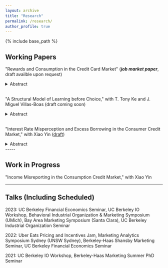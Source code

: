 ```yaml
---
layout: archive
title: "Research"
permalink: /research/
author_profile: true
---
```


{% include base_path %}

Working Papers
-----
"Rewards and Consumption in the Credit Card Market" (***job market paper***, draft availble upon request)
<details>
<summary>Abstract</summary>
<br>
Rewards and perks are usually prominent features of credit cards. Collaborating with a leading bank in China, I combine propriety consumer-level data and a tailored survey to study the causal effect of rewards on consumption and consumers' subjective expectations. I leverage a novel fuzzy regression continuity design and elucidate that rewards cause consumers to increase consumption across both reward-earning and non-reward-earning categories. Notably, consumers tend to underestimate this spending increase in response to rewards. When initiating reward-associated purchases, consumers often fail to account for their future demand for complementary products in the non-reward-earning category. This misperception, in equilibrium, increases credit card rewards and engenders a welfare disparity: sophisticated consumers benefit from those rewards cross-subsidized by the mistakes of naive consumers.
<br>
<img src="/images/reward-rd.png" alt="Reward Effect using Fuzzy RD" width="800"/>
</details>
<br/>

"A Structural Model of Learning before Choice," with T. Tony Ke and J. Miguel Villas-Boas (draft coming soon)
<details>
<summary>Abstract</summary>
<br>
Before making a choice, individuals gradually gather information on the different possible al- ternatives. Analysts may observe how long the individuals gather information on each alternative, when individuals switch from gathering information on one alternative to gathering information on another alternative, and when individuals make a final choice. We develop an empirical model on this choice process, endogenizing the choice of which alternative the individual obtains information from at each point, and estimate the model with data from eye-tracking experiments. The em- pirical analysis yields empirical estimates of the relative size of search costs, switching costs, and informativeness of search for information. We then study the counterfactual of having lower search costs and switching costs, estimating the effect of greater length of time to make a decision and greater number of attention switches across alternatives. The model also delivers that there is a positive correlation between attention to an alternative and likelihood of that alternative being cho- sen, through the individuals choosing to learn more about the alternatives for which the individuals have beliefs of a higher preference.
<br>
<img src="/images/search-mdp.png" alt="Optimal Search Policy" width="800"/>
</details>
<br/>

"Interest Rate Misperception and Excess Borrowing in the Consumer Credit Market," with Xiao Yin ([draft](https://papers.ssrn.com/sol3/papers.cfm?abstract_id=4256372))
<details>
<summary>Abstract</summary>
<br>
Credit cards are usually advertised as financial products of conspicuous quality but with shrouded borrowing costs. We elicit consumer perceptions about the interest rate associated with credit-card borrowing. Combining bank account data and surveys, we find that consumers have very noisy perceptions about the true interest costs associated with credit card debt. Total borrowing decreases with perceived interest rates only for those with negative perception errors. Using an information treatment that informs the true costs of credit-card borrowing, we find that every percentage point decrease in the perceived rate increases borrowing by 143.1 US dollars.
<br>
<img src="/images/debt-bias.png" alt="Interest Rate Misperception and Debt" width="400"/>
<img src="/images/pr_revision.png" alt="Perceived Interest Rate Revision" width="400"/>
</details>
-----

Work in Progress
-----

"Income Misreporting in the Consumption Credit Market," with Xiao Yin

-----

Talks (Including Scheduled)
-----
2023: UC Berkeley Financial Economics Seminar, UC Berkeley IO Workshop, Behavioral Industrial Organization & Marketing Symposium (UMich), Bay Area Marketing Symposium (Santa Clara), UC Berkeley Industrial Organization Seminar

2022: Uber Eats Pricing and Incentives Jam, Marketing Analytics Symposium Sydney (UNSW Sydney), Berkeley-Haas Shansby Marketing Seminar, UC Berkeley Financial Economics Seminar

2021: UC Berkeley IO Workshop, Berkeley-Haas Marketing Summer PhD Seminar